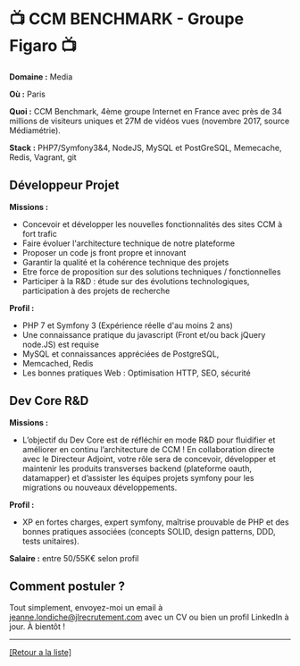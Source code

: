 # 📺 CCM BENCHMARK - Groupe Figaro 📺

**Domaine :** Media

**Où :** Paris

**Quoi :** CCM Benchmark, 4ème groupe Internet en France avec près de 34 millions de visiteurs uniques et 27M de vidéos vues (novembre 2017, source Médiamétrie).

**Stack :** PHP7/Symfony3&4, NodeJS, MySQL et PostGreSQL, Memecache, Redis, Vagrant, git

## Développeur Projet

**Missions :** 

* Concevoir et développer les nouvelles fonctionnalités des sites CCM à fort trafic
* Faire évoluer l'architecture technique de notre plateforme 
* Proposer un code js front propre et innovant
* Garantir la qualité et la cohérence technique des projets
* Etre force de proposition sur des solutions techniques / fonctionnelles
* Participer à la R&D : étude sur des évolutions technologiques, participation à des projets de recherche

**Profil :** 

* PHP 7 et Symfony 3 (Expérience réelle d'au moins 2 ans)
* Une connaissance pratique du javascript (Front et/ou back jQuery node.JS) est requise
* MySQL et connaissances appréciées de PostgreSQL, 
* Memcached, Redis
* Les bonnes pratiques Web : Optimisation HTTP, SEO, sécurité

## Dev Core R&D

**Missions :** 

* L’objectif du Dev Core est de réfléchir en mode R&D pour fluidifier et améliorer en continu l’architecture de CCM ! En collaboration directe avec le Directeur Adjoint, votre rôle sera de concevoir, développer et maintenir les produits transverses backend (plateforme oauth, datamapper) et d’assister les équipes projets symfony pour les migrations ou nouveaux développements.

**Profil :** 

* XP en fortes charges, expert symfony, maîtrise prouvable de PHP et des bonnes pratiques associées (concepts SOLID, design patterns, DDD, tests unitaires).

**Salaire :** entre 50/55K€ selon profil

## Comment postuler ?

Tout simplement, envoyez-moi un email à jeanne.londiche@jlrecrutement.com avec un CV ou bien un profil LinkedIn à jour. À bientôt ! 

----
<a href="https://github.com/jlondiche/job-board-php/blob/master/README.md">[Retour a la liste]</a>